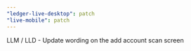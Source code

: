 ```yaml
---
"ledger-live-desktop": patch
"live-mobile": patch
---
```


LLM / LLD - Update wording on the add account scan screen
